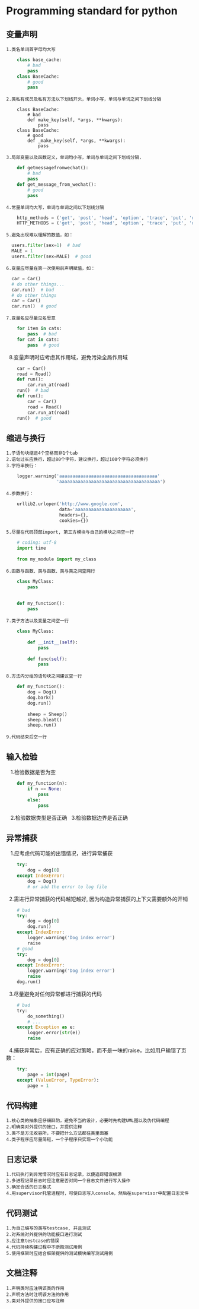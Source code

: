 # Programming standard for python
## 变量声明
    1.类名单词首字母均大写
```python
    class base_cache:
        # bad
        pass
    class BaseCache:
        # good
        pass
```
    2.类私有成员及私有方法以下划线开头，单词小写，单词与单词之间下划线分隔
```python如：_animals, _pages
    class BaseCache:
        # bad
        def make_key(self, *args, **kwargs):
            pass
    class BaseCache:
        # good
        def _make_key(self, *args, **kwargs):
            pass
```
    3.局部变量以及函数定义，单词均小写，单词与单词之间下划线分隔，
```python
    def getmessagefromwechat():
        # bad
        pass
    def get_message_from_wechat():
        # good
        pass
```
    4.常量单词均大写，单词与单词之间以下划线分隔
```python
    http_methods = ('get', 'post', 'head', 'option', 'trace', 'put', 'delete')  # bad
    HTTP_METHODS = ('get', 'post', 'head', 'option', 'trace', 'put', 'delete')  # good
```
    5.避免出现难以理解的数值，如：
```python
  users.filter(sex=1)  # bad
  MALE = 1
  users.filter(sex=MALE)  # good
```
    6.变量应尽量在第一次使用前声明赋值，如：
```python
  car = Car()
  # do other things...
  car.run()  # bad
  # do other things
  car = Car()
  car.run()  # good
```
    7.变量名应尽量见名思意
```python
    for item in cats:
        pass  # bad
    for cat in cats:
        pass  # good
```
    8.变量声明时应考虑其作用域，避免污染全局作用域
```python
    car = Car()
    road = Road()
    def run():
        car.run_at(road)
    run()  # bad
    def run():
        car = Car()
        road = Road()
        car.run_at(road)
    run()  # good
```
## 缩进与换行
    1.子语句块缩进4个空格而非1个tab
    2.语句过长应换行，超过80个字符，建议换行，超过100个字符必须换行
    3.字符串换行：
```python
    logger.warning('aaaaaaaaaaaaaaaaaaaaaaaaaaaaaaaaaaaaa'
                   'aaaaaaaaaaaaaaaaaaaaaaaaaaaaaaaaaaaaaa')
```
    4.参数换行：
```python
    urllib2.urlopen('http://www.google.com',
                    data='aaaaaaaaaaaaaaaaaaaaa',
                    headers={},
                    cookies={})
```
    5.尽量在代码顶部import, 第三方模块与自己的模块之间空一行
```python
    # coding: utf-8
    import time
    
    from my_module import my_class
```
    6.函数与函数、类与函数、类与类之间空两行
```python
    class MyClass:
        pass
        
        
    def my_function():
        pass
```
    7.类子方法以及变量之间空一行
```python
    class MyClass:
        
        def __init__(self):
            pass
        
        def func(self):
            pass
```
    8.方法内分组的语句块之间建议空一行
```python
    def my_function():
        dog = Dog()
        dog.bark()
        dog.run()
        
        sheep = Sheep()
        sheep.bleat()
        sheep.run()
```
    9.代码结束后空一行
## 输入检验
    1.检验数据是否为空
```python
    def my_function(n):
        if n == None:
            pass
        else:
            pass
```
    2.检验数据类型是否正确
    3.检验数据边界是否正确
## 异常捕获
    1.应考虑代码可能的出错情况，进行异常捕获
```python
    try:
        dog = dog[0]
    except IndexError:
        dog = Dog()
        # or add the error to log file
```
    2.需进行异常捕获的代码越短越好, 因为构造异常捕获的上下文需要额外的开销
```python
    # bad
    try:
        dog = dog[0]
        dog.run()
    except IndexError:
        logger.warning('Dog index error')
        raise
    # good
    try:
        dog = dog[0]
    except IndexError:
        logger.warning('Dog index error')
        raise
    dog.run()
```
    3.尽量避免对任何异常都进行捕获的代码
```python
    # bad
    try:
        do_something()
        # ...
    except Exception as e:
        logger.error(str(e))
        raise
```
    4.捕获异常后，应有正确的应对策略，而不是一味的raise，比如用户输错了页数：
```python
    try:
        page = int(page)
    except (ValueError, TypeError):
        page = 1
```
## 代码构建
    1.核心类的抽象应仔细斟酌，避免不当的设计，必要时先构建UML图以及伪代码编程
    2.明确类对外提供的接口，并提供注释
    3.类不是方法收容所，不要把什么方法都往类里面塞
    4.类子程序应尽量简短，一个子程序只实现一个小功能
## 日志记录
    1.代码执行到异常情况时应有日志记录，以便追踪错误根源
    2.多进程记录日志时应注意是否对同一个日志文件进行写入操作
    3.确定合适的日志格式
    4.用supervisor托管进程时，可使日志写入console，然后在supervisor中配置日志文件
## 代码测试
    1.为自己编写的类写testcase, 并且测试
    2.对系统对外提供的功能接口进行测试
    3.应注意testcase的错误
    4.代码持续构建过程中不断跑测试用例
    5.使用框架时应结合框架提供的测试模块编写测试用例
## 文档注释
    1.声明类时应注明该类的作用
    2.声明方法时注明该方法的作用
    3.类对外提供的接口应写注释
